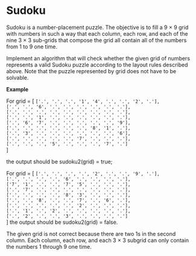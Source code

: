 # Sudoku

Sudoku is a number-placement puzzle. The objective is to fill a 9 × 9 grid with numbers in such a way that each column, each row, and each of the nine 3 × 3 sub-grids that compose the grid all contain all of the numbers from 1 to 9 one time.

Implement an algorithm that will check whether the given grid of numbers represents a valid Sudoku puzzle according to the layout rules described above. Note that the puzzle represented by grid does not have to be solvable.

**Example**

For grid = [
        `['.', '.', '.', '1', '4', '.', '.', '2', '.'],`  
        `['.', '.', '6', '.', '.', '.', '.', '.', '.'],`  
        `['.', '.', '.', '.', '.', '.', '.', '.', '.'],`  
        `['.', '.', '1', '.', '.', '.', '.', '.', '.'],`  
        `['.', '6', '7', '.', '.', '.', '.', '.', '9'],`  
        `['.', '.', '.', '.', '.', '.', '8', '1', '.'],`  
        `['.', '3', '.', '.', '.', '.', '.', '.', '6'],`  
        `['.', '.', '.', '.', '.', '7', '.', '.', '.'],`  
        `['.', '.', '.', '5', '.', '.', '.', '7', '.']`  
        ]

the output should be
sudoku2(grid) = true;

For grid = [
        `['.', '.', '.', '.', '2', '.', '.', '9', '.'],`  
        `['.', '.', '.', '.', '6', '.', '.', '.', '.'],`  
        `['7', '1', '.', '.', '7', '5', '.', '.', '.'],`  
        `['.', '7', '.', '.', '.', '.', '.', '.', '.'],`  
        `['.', '.', '.', '.', '8', '3', '.', '.', '.'],`  
        `['.', '.', '8', '.', '.', '7', '.', '6', '.'],`  
        `['.', '.', '.', '.', '.', '2', '.', '.', '.'],`  
        `['.', '1', '.', '2', '.', '.', '.', '.', '.'],`  
        `['.', '2', '.', '.', '3', '.', '.', '.', '.']`  
        ]
the output should be
sudoku2(grid) = false.

The given grid is not correct because there are two 1s in the second column. Each column, each row, and each 3 × 3 subgrid can only contain the numbers 1 through 9 one time.